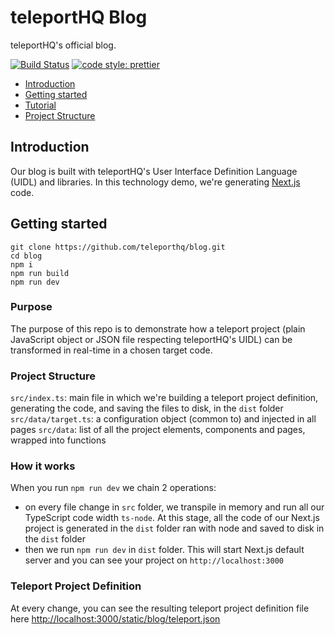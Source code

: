 # teleportHQ Blog
teleportHQ's official blog.


[![Build Status](https://travis-ci.com/teleporthq/blog.svg?branch=master)](https://travis-ci.com/teleporthq/blog)
[![code style: prettier](https://img.shields.io/badge/code_style-prettier-ff69b4.svg)](https://github.com/prettier/prettier)

- [Introduction](#introduction)
- [Getting started](#getting-started)
- [Tutorial](#tutorial)
- [Project Structure](#project-structure)

## Introduction
Our blog is built with teleportHQ's User Interface Definition Language (UIDL) and libraries. In this technology demo, we're generating [Next.js](https://nextjs.org/) code.

## Getting started
```
git clone https://github.com/teleporthq/blog.git
cd blog
npm i
npm run build
npm run dev
```

### Purpose
The purpose of this repo is to demonstrate how a teleport project (plain JavaScript object or JSON file respecting teleportHQ's UIDL) can be transformed in real-time in a chosen target code.

### Project Structure
`src/index.ts`: main file in which we're building a teleport project definition, generating the code, and saving the files to disk, in the `dist` folder
`src/data/target.ts`: a configuration object (common to) and injected in all pages
`src/data`: list of all the project elements, components and pages, wrapped into functions

### How it works
When you run `npm run dev` we chain 2 operations:

- on every file change in `src` folder, we transpile in memory and run all our TypeScript code width `ts-node`. At this stage, all the code of our Next.js project is generated in the `dist` folder ran with node and saved to disk in the `dist` folder
- then we run `npm run dev` in `dist` folder. This will start Next.js default server and you can see your project on `http://localhost:3000`

### Teleport Project Definition
At every change, you can see the resulting teleport project definition file here [http://localhost:3000/static/blog/teleport.json](http://localhost:3000/static/blog/teleport.json)

